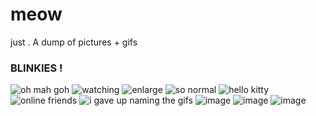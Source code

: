# meow
just . A dump of pictures + gifs

### BLINKIES !

 ![oh mah goh](https://64.media.tumblr.com/f9e08918dd6c5a2003647f806274b47c/64107bd354cd4629-78/s250x400/e3b6ee522d3ed4eebfe23ea59b09b54254cceab6.gifv) ![watching](https://64.media.tumblr.com/373f20736a3bc35e6723e61c3bab1e7f/166bac6168e4af38-a4/s250x400/6e0cc7b0ab7a3af554396337218be4348f281eae.gifv) ![enlarge](https://64.media.tumblr.com/d2bb9369bd2c44b23964472da19b2a0b/ba7f11e2341c1714-8f/s500x750/a7183a7a3c3feb750de5b050866b821406e2e352.gifv) ![so normal](https://64.media.tumblr.com/162b6b3c8996dca1dd37c65d8d2c35db/ee5fc417313dd853-a2/s400x600/ba5da6c11b4c49f9df4cf8ef912d196f3ef1f97a.gifv) ![hello kitty](https://64.media.tumblr.com/c23af83f037247d5c33a370a8ca49291/b4efadd60ae6c6cc-cf/s250x400/53a241e89a4b569644ec88267593da2cae4e3640.gifv) ![online friends](https://64.media.tumblr.com/3226232d4ad9a8fed1eb91924af87e5f/b4efadd60ae6c6cc-5a/s250x400/a89a7b65cba8a5756ab23102913fcb817e8a1682.gifv) ![i gave up naming the gifs](https://64.media.tumblr.com/a5b6d35bc8b1c89e64033355ccba4b79/b4f54c7f92bc9f3b-f0/s250x400/c0671326c862e8c59b6bfd42252f757be1aeef57.gifv) ![image](https://64.media.tumblr.com/d28f09e884de57461e4c1722d99d2b34/b4efadd60ae6c6cc-41/s250x400/cbbd117133e762b887592fc4f3cbfe52ea19791f.gifv) ![image](https://64.media.tumblr.com/7569f18b41baf12f7fa3c56ccd029936/37901a7869227e54-54/s250x400/07ddc705623042fecd356728ef00e30d34b03269.gifv) ![image](https://64.media.tumblr.com/b87696a981aa332134bf166dea2fe534/37901a7869227e54-c8/s250x400/75a4076df057046c683290abaa91ef3640ff5968.gifv)
